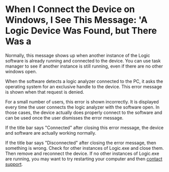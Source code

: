 # When I Connect the Device on Windows, I See This Message: 'A Logic Device Was Found, but There Was a

Normally, this message shows up when another instance of the Logic software is already running and connected to the device. You can use task manager to see if another instance is still running, even if there are no other windows open.

When the software detects a logic analyzer connected to the PC, it asks the operating system for an exclusive handle to the device. This error message is shown when that request is denied.

For a small number of users, this error is shown incorrectly. It is displayed every time the user connects the logic analyzer with the software open. In those cases, the device actually does properly connect to the software and can be used once the user dismisses the error message.

If the title bar says "Connected" after closing this error message, the device and software are actually working normally.

If the title bar says "Disconnected" after closing the error message, then something is wrong. Check for other instances of Logic.exe and close them. Then remove and reconnect the device. If no other instances of Logic.exe are running, you may want to try restarting your computer and then [contact support](https://support.saleae.com/hc/en-us/requests/new).

